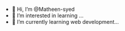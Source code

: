 - 👋 Hi, I’m @Matheen-syed
- 👀 I’m interested in learning ...
- 🌱 I’m currently learning web development...

<!---
Matheen-syed/Matheen-syed is a ✨ special ✨ repository because its `README.md` (this file) appears on your GitHub profile.
You can click the Preview link to take a look at your changes.
--->
